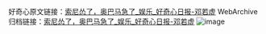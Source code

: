 好奇心原文链接：[索尼怂了，奥巴马急了_娱乐_好奇心日报-邓若虚](https://www.qdaily.com/articles/4601.html)
WebArchive归档链接：[索尼怂了，奥巴马急了_娱乐_好奇心日报-邓若虚](http://web.archive.org/web/20190623161646/https://www.qdaily.com/articles/4601.html)
![image](http://ww3.sinaimg.cn/large/007d5XDply1g3w50vhflhj30u02ry7w6)